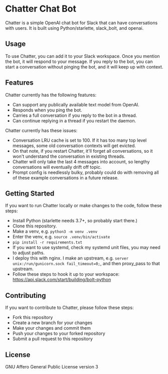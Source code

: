# Chatter Chat Bot

Chatter is a simple OpenAI chat bot for Slack that can have conversations with users. It is built using Python/starlette, slack_bolt, and openai.

## Usage

To use Chatter, you can add it to your Slack workspace. Once you mention the bot, it will respond to your message. If you reply to the bot, you can start a conversation without pinging the bot, and it will keep up with context.

## Features

Chatter currently has the following features:
  * Can support any publically available text model from OpenAI.
  * Responds when you ping the bot.
  * Carries a full conversation if you reply to the bot in a thread.
  * Can continue replying in a thread if you restart the daemon.

Chatter currently has these issues:
  * Conversation LRU cache is set to 100. If it has too many top level messages, some old conversation contexts will get evicted.
  * On that note, if you restart Chatter, it'll forget all conversations, so it won't understand the conversation in existing threads.
  * Chatter will only take the last 4 messages into account, so lengthy conversations will eventually drift off topic.
  * Prompt config is needlessly bulky, probably could do with removing all of these example conversations in a future release.

## Getting Started

If you want to run Chatter locally or make changes to the code, follow these steps:
  * Install Python (starlette needs 3.7+, so probably start there.)
  * Clone this repository.
  * Make a venv, e.g. `python3 -m venv .venv`
  * Enter the venv, e.g. `source .venv/bin/activate`
  * `pip install -r requirements.txt`
  * If you want to use systemd, check my systemd unit files, you may need to adjust paths.
  * I deploy this with nginx. I make an upstream, e.g. `server unix:/run/gunicorn.sock fail_timeout=0;`, and then proxy_pass to that upstream.
  * Follow these steps to hook it up to your workspace: https://api.slack.com/start/building/bolt-python

## Contributing

If you want to contribute to Chatter, please follow these steps:
  * Fork this repository
  * Create a new branch for your changes
  * Make your changes and commit them
  * Push your changes to your forked repository
  * Submit a pull request to this repository

## License
GNU Affero General Public License version 3
